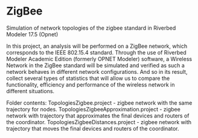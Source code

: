 # ZigBee
Simulation of network topologies of the zigbee standard in Riverbed Modeler 17.5 (Opnet)

In this project, an analysis will be performed on a ZigBee network, which corresponds to the IEEE 802.15.4 standard. Through 
the use of Riverbed Modeler Academic Edition (formerly OPNET Modeler) software, a Wireless Network in the ZigBee standard will 
be simulated and verified as such a network behaves in different network configurations. And so in its result, collect several 
types of statistics that will allow us to compare the functionality, efficiency and performance of the wireless 
network in different situations.

Folder contents:
TopologiesZigbee.project - zigbee network with the same trajectory for nodes.
TopologiesZigbeeApproximation.project - zigbee network with trajectory that approximates the final devices and routers of the coordinator.
TopologiesZigbeeDistances.project - zigbee network with trajectory that moves the final devices and routers of the coordinator.
